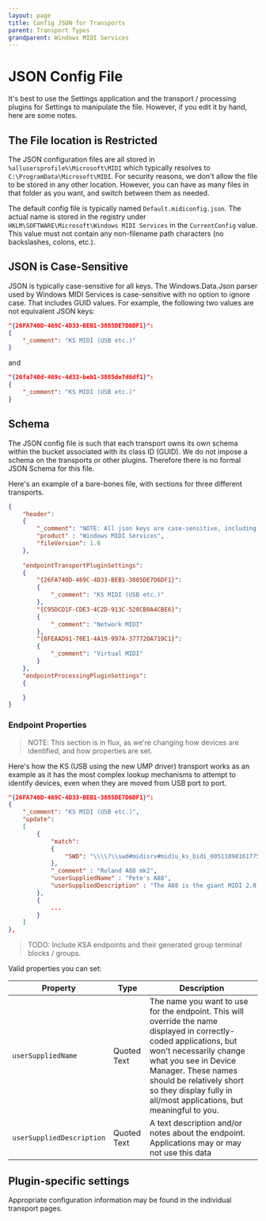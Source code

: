 ```yaml
---
layout: page
title: Config JSON for Transports
parent: Transport Types
grandparent: Windows MIDI Services
---
```


# JSON Config File

It's best to use the Settings application and the transport / processing plugins for Settings to manipulate the file. However, if you edit it by hand, here are some notes.

## The File location is Restricted

The JSON configuration files are all stored in `%allusersprofile%\Microsoft\MIDI` which typically resolves to `C:\ProgramData\Microsoft\MIDI`. For security reasons, we don't allow the file to be stored in any other location. However, you can have as many files in that folder as you want, and switch between them as needed.

The default config file is typically named `Default.midiconfig.json`. The actual name is stored in the registry under `HKLM\SOFTWARE\Microsoft\Windows MIDI Services` in the `CurrentConfig` value. This value must not contain any non-filename path characters (no backslashes, colons, etc.).

## JSON is Case-Sensitive

JSON is typically case-sensitive for all keys. The Windows.Data.Json parser used by Windows MIDI Services is case-sensitive with no option to ignore case. That includes GUID values. For example, the following two values are not equivalent JSON keys:

```json
"{26FA740D-469C-4D33-BEB1-3885DE7D6DF1}":
{
    "_comment": "KS MIDI (USB etc.)"
}
```
and
```json
"{26fa740d-469c-4d33-beb1-3885de7d6df1}":
{
    "_comment": "KS MIDI (USB etc.)"
}
```

## Schema

The JSON config file is such that each transport owns its own schema within the bucket associated with its class ID (GUID). We do not impose a schema on the transports or other plugins. Therefore there is no formal JSON Schema for this file. 

Here's an example of a bare-bones file, with sections for three different transports.

```json
{
    "header":
    {
        "_comment": "NOTE: All json keys are case-sensitive, including GUIDs.",
        "product" : "Windows MIDI Services",
        "fileVersion": 1.0
    },
    
    "endpointTransportPluginSettings":
    {
        "{26FA740D-469C-4D33-BEB1-3885DE7D6DF1}":
        {
            "_comment": "KS MIDI (USB etc.)"
        },
        "{C95DCD1F-CDE3-4C2D-913C-528CB8A4CBE6}":
        {
            "_comment": "Network MIDI"
        },
        "{8FEAAD91-70E1-4A19-997A-377720A719C1}":
        {
            "_comment": "Virtual MIDI"
        }
    },
    "endpointProcessingPluginSettings":
    {

    }
}
```

### Endpoint Properties

> NOTE: This section is in flux, as we're changing how devices are identified, and how properties are set.

Here's how the KS (USB using the new UMP driver) transport works as an example as it has the most complex lookup mechanisms to attempt to identify devices, even when they are moved from USB port to port.

```json
"{26FA740D-469C-4D33-BEB1-3885DE7D6DF1}":
{
    "_comment": "KS MIDI (USB etc.)",
    "update":
    [
        {
            "match":
            {
                "SWD": "\\\\?\\swd#midisrv#midiu_ks_bidi_6051189816177518400_outpin.0_inpin.2#{e7cce071-3c03-423f-88d3-f1045d02552b}"
            },
            "_comment" : "Roland A88 mk2",
            "userSuppliedName" : "Pete's A88",
            "userSuppliedDescription" : "The A88 is the giant MIDI 2.0 piano-action keyboard here in my studio."
        },
        {
            ...
        }
    ]   
},
```

> TODO: Include KSA endpoints and their generated group terminal blocks / groups.


Valid properties you can set:

| Property | Type | Description |
| -------- | ---- | ----------- |
| `userSuppliedName` | Quoted Text | The name you want to use for the endpoint. This will override the name displayed in correctly-coded applications, but won't necessarily change what you see in Device Manager. These names should be relatively short so they display fully in all/most applications, but meaningful to you. |
| `userSuppliedDescription` | Quoted Text | A text description and/or notes about the endpoint. Applications may or may not use this data |

## Plugin-specific settings

Appropriate configuration information may be found in the individual transport pages.
